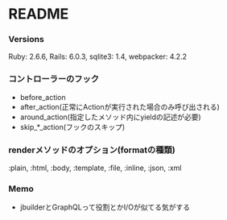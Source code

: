 # README

### Versions
Ruby: 2.6.6, 
Rails: 6.0.3, 
sqlite3: 1.4, 
webpacker: 4.2.2

### コントローラーのフック
- before_action
- after_action(正常にActionが実行された場合のみ呼び出される)
- around_action(指定したメソッド内にyieldの記述が必要)
- skip_*_action(フックのスキップ)

### renderメソッドのオプション(formatの種類)
:plain, :html, :body, :template, :file, :inline, :json, :xml 



### Memo
- jbuilderとGraphQLって役割とかI/Oが似てる気がする
